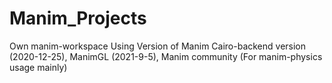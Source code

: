 # Manim_Projects
Own manim-workspace
Using Version of Manim Cairo-backend version (2020-12-25), ManimGL (2021-9-5), Manim community (For manim-physics usage mainly)

